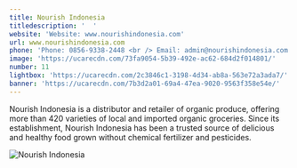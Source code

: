 ```yaml
---
title: Nourish Indonesia
titledescription: '  '
website: 'Website: www.nourishindonesia.com'
url: www.nourishindonesia.com
phone: 'Phone: 0856-9338-2448 <br /> Email: admin@nourishindonesia.com'
image: 'https://ucarecdn.com/73fa9054-5b39-492e-ac62-684d2f014801/'
number: 11
lightbox: 'https://ucarecdn.com/2c3846c1-3198-4d34-ab8a-563e72a3ada7/'
banner: 'https://ucarecdn.com/7b3d2a01-69a4-47ea-9020-9563f358e54e/'
---
```

Nourish Indonesia is a distributor and retailer of organic produce, offering more than 420 varieties of local and imported organic groceries. Since its establishment, Nourish Indonesia has been a trusted source of delicious and healthy food grown without chemical fertilizer and pesticides.

![Nourish Indonesia](https://ucarecdn.com/58d4f812-3593-40c2-9105-e83d7536e909/ "Nourish Indonesia")
